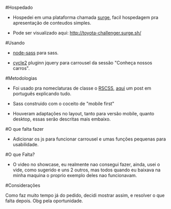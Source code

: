 #Hospedado

- Hospedei em uma plataforma chamada [surge](surge.sh), facil hospedagem pra apresentação de conteudos simples.

- Pode ser visualizado aqui: http://toyota-challenger.surge.sh/

#Usando

- [node-sass](https://www.npmjs.com/package/node-sass) para sass.

- [cycle2](http://jquery.malsup.com/cycle2/) pluginn jquery para carrousel da sessão "Conheça nossos carros".

#Metodologias

- Foi usado pra nomeclaturas de classe o [RSCSS](http://rscss.io/), [aqui](https://willianjusten.com.br/falando-sobre-rscss/) um post em português explicando tudo.

- Sass construido com o coceito de "mobile first"

- Houveram adaptações no layout, tanto para versão mobile, quanto desktop, essas serão descritas mais embaixo.

#O que falta fazer

- Adicionar os js para funcionar carrousel e umas funções pequenas para usabilidade.

#O que Falta?

- O video no showcase, eu realmente nao consegui fazer, ainda, usei o vide, como sugerido e uns 2 outros, mas todos quando eu baixava na minha maquina o proprio exemplo deles nao funcionavam.

#Considerações

Como faz muito tempo já do pedido, decidi mostrar assim, e resolver o que falta depois. Obg pela oportunidade.

